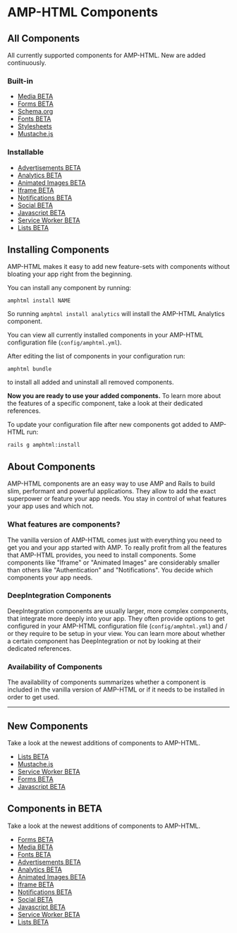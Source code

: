 
# AMP-HTML Components


## All Components

All currently supported components for AMP-HTML. New are added continuously.

### Built-in

* [Media BETA](https://github.com/jonhue/amphtml/blob/master/lib/amphtml/components/docs/media.md)
* [Forms BETA](https://github.com/jonhue/amphtml/blob/master/lib/amphtml/components/docs/forms.md)
* [Schema.org](https://github.com/jonhue/amphtml/blob/master/lib/amphtml/components/docs/schema.md)
* [Fonts BETA](https://github.com/jonhue/amphtml/blob/master/lib/amphtml/components/docs/fonts.md)
* [Stylesheets](https://github.com/jonhue/amphtml/blob/master/lib/amphtml/components/docs/stylesheets.md)
* [Mustache.js](https://github.com/jonhue/amphtml/blob/master/lib/amphtml/components/docs/mustache.md)

### Installable

* [Advertisements BETA](https://github.com/jonhue/amphtml/blob/master/lib/amphtml/components/docs/ad.md)
* [Analytics BETA](https://github.com/jonhue/amphtml/blob/master/lib/amphtml/components/docs/analytics.md)
* [Animated Images BETA](https://github.com/jonhue/amphtml/blob/master/lib/amphtml/components/docs/anim.md)
* [Iframe BETA](https://github.com/jonhue/amphtml/blob/master/lib/amphtml/components/docs/iframe.md)
* [Notifications BETA](https://github.com/jonhue/amphtml/blob/master/lib/amphtml/components/docs/notifications.md)
* [Social BETA](https://github.com/jonhue/amphtml/blob/master/lib/amphtml/components/docs/social.md)
* [Javascript BETA](https://github.com/jonhue/amphtml/blob/master/lib/amphtml/components/docs/javascript.md)
* [Service Worker BETA](https://github.com/jonhue/amphtml/blob/master/lib/amphtml/components/docs/service_worker.md)
* [Lists BETA](https://github.com/jonhue/amphtml/blob/master/lib/amphtml/components/docs/lists.md)


## Installing Components

AMP-HTML makes it easy to add new feature-sets with components without bloating your app right from the beginning.

You can install any component by running:

    amphtml install NAME

So running `amphtml install analytics` will install the AMP-HTML Analytics component.

You can view all currently installed components in your AMP-HTML configuration file (`config/amphtml.yml`).

After editing the list of components in your configuration run:

    amphtml bundle

to install all added and uninstall all removed components.

**Now you are ready to use your added components.**
To learn more about the features of a specific component, take a look at their dedicated references.

To update your configuration file after new components got added to AMP-HTML run:

    rails g amphtml:install


## About Components

AMP-HTML components are an easy way to use AMP and Rails to build slim, performant and powerful applications. They allow to add the exact superpower or feature your app needs. You stay in control of what features your app uses and which not.

### What features are components?

The vanilla version of AMP-HTML comes just with everything you need to get you and your app started with AMP. To really profit from all the features that AMP-HTML provides, you need to install components. Some components like "Iframe" or "Animated Images" are considerably smaller than others like "Authentication" and "Notifications". You decide which components your app needs.

### DeepIntegration Components

DeepIntegration components are usually larger, more complex components, that integrate more deeply into your app. They often provide options to get configured in your AMP-HTML configuration file (`config/amphtml.yml`) and / or they require to be setup in your view. You can learn more about whether a certain component has DeepIntegration or not by looking at their dedicated references.

### Availability of Components

The availability of components summarizes whether a component is included in the vanilla version of AMP-HTML or if it needs to be installed in order to get used.

---

## New Components

Take a look at the newest additions of components to AMP-HTML.

* [Lists BETA](https://github.com/jonhue/amphtml/blob/master/lib/amphtml/components/docs/lists.md)
* [Mustache.js](https://github.com/jonhue/amphtml/blob/master/lib/amphtml/components/docs/mustache.md)
* [Service Worker BETA](https://github.com/jonhue/amphtml/blob/master/lib/amphtml/components/docs/service_worker.md)
* [Forms BETA](https://github.com/jonhue/amphtml/blob/master/lib/amphtml/components/docs/forms.md)
* [Javascript BETA](https://github.com/jonhue/amphtml/blob/master/lib/amphtml/components/docs/javascript.md)


## Components in BETA

Take a look at the newest additions of components to AMP-HTML.

* [Forms BETA](https://github.com/jonhue/amphtml/blob/master/lib/amphtml/components/docs/forms.md)
* [Media BETA](https://github.com/jonhue/amphtml/blob/master/lib/amphtml/components/docs/media.md)
* [Fonts BETA](https://github.com/jonhue/amphtml/blob/master/lib/amphtml/components/docs/fonts.md)
* [Advertisements BETA](https://github.com/jonhue/amphtml/blob/master/lib/amphtml/components/docs/ad.md)
* [Analytics BETA](https://github.com/jonhue/amphtml/blob/master/lib/amphtml/components/docs/analytics.md)
* [Animated Images BETA](https://github.com/jonhue/amphtml/blob/master/lib/amphtml/components/docs/anim.md)
* [Iframe BETA](https://github.com/jonhue/amphtml/blob/master/lib/amphtml/components/docs/iframe.md)
* [Notifications BETA](https://github.com/jonhue/amphtml/blob/master/lib/amphtml/components/docs/notifications.md)
* [Social BETA](https://github.com/jonhue/amphtml/blob/master/lib/amphtml/components/docs/social.md)
* [Javascript BETA](https://github.com/jonhue/amphtml/blob/master/lib/amphtml/components/docs/javascript.md)
* [Service Worker BETA](https://github.com/jonhue/amphtml/blob/master/lib/amphtml/components/docs/service_worker.md)
* [Lists BETA](https://github.com/jonhue/amphtml/blob/master/lib/amphtml/components/docs/lists.md)

